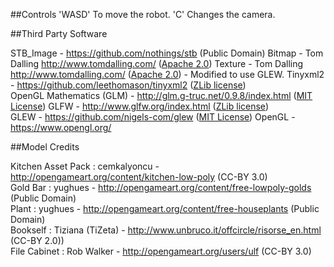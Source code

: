 ##Controls
'WASD' To move the robot.
'C' Changes the camera.

##Third Party Software

STB_Image - https://github.com/nothings/stb (Public Domain)
Bitmap - Tom Dalling http://www.tomdalling.com/ ([Apache 2.0](http://www.apache.org/licenses/LICENSE-2.0))
Texture - Tom Dalling http://www.tomdalling.com/ ([Apache 2.0](http://www.apache.org/licenses/LICENSE-2.0)) - Modified to use GLEW.
Tinyxml2 - https://github.com/leethomason/tinyxml2 ([ZLib license](https://github.com/leethomason/tinyxml2/blob/master/tinyxml2.h))  
OpenGL Mathematics (GLM) - http://glm.g-truc.net/0.9.8/index.html ([MIT License](https://github.com/leethomason/tinyxml2/blob/master/tinyxml2.h))
GLFW - http://www.glfw.org/index.html ([ZLib license](http://www.glfw.org/license.html))  
GLEW - https://github.com/nigels-com/glew ([MIT License](https://github.com/nigels-com/glew/blob/master/LICENSE.txt))
OpenGL - https://www.opengl.org/   

##Model Credits

Kitchen Asset Pack : cemkalyoncu - http://opengameart.org/content/kitchen-low-poly (CC-BY 3.0)  
Gold Bar : yughues - http://opengameart.org/content/free-lowpoly-golds (Public Domain)  
Plant : yughues - http://opengameart.org/content/free-houseplants (Public Domain)  
Bookself : Tiziana (TiZeta) - http://www.unbruco.it/offcircle/risorse_en.html (CC-BY 2.0))  
File Cabinet : Rob Walker - http://opengameart.org/users/ulf (CC-BY 3.0)  